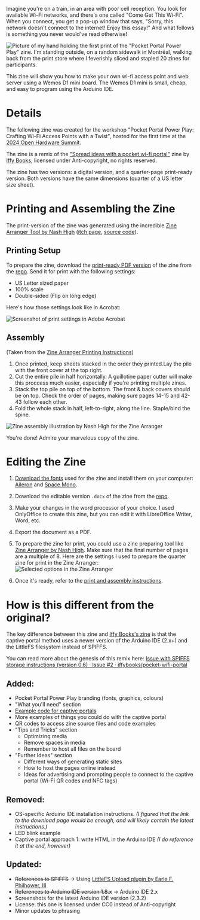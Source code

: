 Imagine you're on a train, in an area with poor cell reception. You look for available Wi-Fi networks, and there's one called "Come Get
This Wi-Fi". When you connect, you get a pop-up window that says, "Sorry, this network doesn't connect to the internet! Enjoy this essay!" And what follows is something you never would've read otherwise!

![Picture of my hand holding the first print of the "Pocket Portal Power Play" zine. I'm standing outside, on a random sidewalk in Montréal, walking back from the print store where I feverishly sliced and stapled 20 zines for participants.](https://i.imgur.com/rBIX98i.jpeg)

This zine will show you how to make your own wi-fi access point and web server using a Wemos D1 mini board. The Wemos D1 mini is small, cheap, and easy to program using the Arduino IDE.

# Details
The following zine was created for the workshop "Pocket Portal Power Play: Crafting Wi-Fi Access Points with a Twist", hosted for the first time at the [2024 Open Hardware Summit](https://2024.oshwa.org/).

The zine is a remix of the ["Spread ideas with a pocket wi-fi portal"](https://iffybooks.net/pocket-wifi-portal/) zine by [Iffy Books](https://iffybooks.net/about/), licensed under Anti-copyright, no rights reserved.

The zine has two versions: a digital version, and a quarter-page print-ready version. Both versions have the same dimensions (quarter of a US letter size sheet).

# Printing and Assembling the Zine

The print-version of the zine was generated using the incredible [Zine Arranger Tool by Nash High](https://html-classic.itch.zone/html/5825267-604447/ZineArranger/index.html) ([itch page](https://nashhigh.itch.io/zinearranger), [source code](https://github.com/romadox/zine-arranger)).

## Printing Setup

To prepare the zine, download the [print-ready PDF version](https://github.com/pocket-portal/zine/blob/main/Pocket%20Portal%20Power%20Play%20-%20print-ready%20-%20(v1).pdf) of the zine from the [repo](https://github.com/pocket-portal/zine). Send it for print with the following settings:
- US Letter sized paper
- 100% scale
- Double-sided (Flip on long edge)

Here's how those settings look like in Acrobat:

![Screenshot of print settings in Adobe Acrobat](https://i.imgur.com/4M9dgmY.png)

## Assembly
(Taken from the [Zine Arranger Printing Instructions](https://html-classic.itch.zone/html/5825267-604447/ZineArranger/folding.html?q2ps))

1. Once printed, keep sheets stacked in the order they printed.Lay the pile with the front cover at the top right.
2. Cut the entire pile in half horizontally. A guillotine paper cutter will make this proccess much easier, especially if you're printing multiple zines.
3. Stack the top pile on top of the bottom. The front & back covers should be on top. Check the order of pages, making sure pages 14-15 and 42-43 follow each other.
4. Fold the whole stack in half, left-to-right, along the line. Staple/bind the spine.

![Zine assembly illustration by Nash High for the Zine Arranger](https://i.imgur.com/QUZWc3g.png)


You're done! Admire your marvelous copy of the zine.

# Editing the Zine

1. [Download the fonts](https://github.com/pocket-portal/zine/tree/main/fonts) used for the zine and install them on your computer: [Aileron](https://tipotype.com/underground/aileron/) and [Space Mono](https://www.colophon-foundry.org/custom-projects/space-mono).

2. Download the editable version `.docx` of the zine from the [repo](https://github.com/pocket-portal/zine).
   
3. Make your changes in the word processor of your choice. I used OnlyOffice to create this zine, but you can edit it with LibreOffice Writer, Word, etc.

4. Export the document as a PDF.

5. To prepare the zine for print, you could use a zine preparing tool like [Zine Arranger by Nash High](https://html-classic.itch.zone/html/5825267-604447/ZineArranger/index.html). Make sure that the final number of pages are a multiple of 8.
 Here are the settings I used to prepare the quarter zine for print in the Zine Arranger:
  ![Selected options in the Zine Arranger](https://i.imgur.com/o60w50O.png)

6. Once it's ready, refer to the [print and assembly instructions](#printing-and-assembling-the-zine).


# How is this different from the original?

The key difference between this zine and [Iffy Books's zine](https://iffybooks.net/pocket-wifi-portal/) is that the captive portal method uses a newer version of the Arduino IDE (2.x+) and the LittleFS filesystem instead of SPIFFS.

You can read more about the genesis of this remix here: [Issue with SPIFFS storage instructions (version 0.6) · Issue #2 · iffybooks/pocket-wifi-portal](https://github.com/iffybooks/pocket-wifi-portal/issues/2)

## Added:
+ Pocket Portal Power Play branding (fonts, graphics, colours)
+ "What you'll need" section
+ [Example code for captive portals](https://github.com/pocket-portal/code)
+ More examples of things you could do with the captive portal
+ QR codes to access zine source files and code examples
+ "Tips and Tricks" section
  + Optimizing media
  + Remove spaces in media
  + Remember to host all files on the board
+ "Further Ideas" section
  + Different ways of generating static sites
  + How to host the pages online instead
  + Ideas for advertising and prompting people to connect to the captive portal (Wi-Fi QR codes and NFC tags)

## Removed:
- OS-specific Arduino IDE installation instructions. *(I figured that the link to the download page would be enough, and will likely contain the latest instructions.)*
- LED blink example
- Captive portal approach 1: write HTML in the Arduino IDE *(I do reference it at the end, however)*

## Updated:
- ~~References to SPIFFS~~ → Using [LittleFS Upload plugin by Earle F. Philhower, III](https://github.com/earlephilhower/arduino-littlefs-upload)
- ~~References to Arduino IDE version 1.8.x~~ → Arduino IDE 2.x
- Screenshots for the latest Arduino IDE version (2.3.2)
- License: this one is licensed under CC0 instead of Anti-copyright
- Minor updates to phrasing
